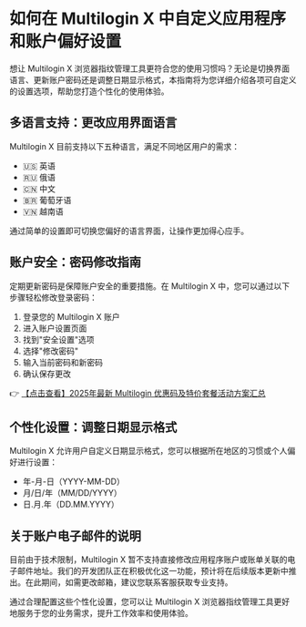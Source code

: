 # 如何在 Multilogin X 中自定义应用程序和账户偏好设置

想让 Multilogin X 浏览器指纹管理工具更符合您的使用习惯吗？无论是切换界面语言、更新账户密码还是调整日期显示格式，本指南将为您详细介绍各项可自定义的设置选项，帮助您打造个性化的使用体验。

## 多语言支持：更改应用界面语言

Multilogin X 目前支持以下五种语言，满足不同地区用户的需求：
- 🇺🇸 英语
- 🇷🇺 俄语
- 🇨🇳 中文
- 🇧🇷 葡萄牙语
- 🇻🇳 越南语

通过简单的设置即可切换您偏好的语言界面，让操作更加得心应手。

## 账户安全：密码修改指南

定期更新密码是保障账户安全的重要措施。在 Multilogin X 中，您可以通过以下步骤轻松修改登录密码：
1. 登录您的 Multilogin X 账户
2. 进入账户设置页面
3. 找到"安全设置"选项
4. 选择"修改密码"
5. 输入当前密码和新密码
6. 确认保存更改

👉 [【点击查看】2025年最新 Multilogin 优惠码及特价套餐活动方案汇总](https://bit.ly/multIlogin)

## 个性化设置：调整日期显示格式

Multilogin X 允许用户自定义日期显示格式，您可以根据所在地区的习惯或个人偏好进行设置：
- 年-月-日（YYYY-MM-DD）
- 月/日/年（MM/DD/YYYY）
- 日.月.年（DD.MM.YYYY）

## 关于账户电子邮件的说明

目前由于技术限制，Multilogin X 暂不支持直接修改应用程序账户或账单关联的电子邮件地址。我们的开发团队正在积极优化这一功能，预计将在后续版本更新中推出。在此期间，如需更改邮箱，建议您联系客服获取专业支持。

通过合理配置这些个性化设置，您可以让 Multilogin X 浏览器指纹管理工具更好地服务于您的业务需求，提升工作效率和使用体验。
